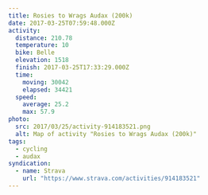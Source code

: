 ```yaml
---
title: Rosies to Wrags Audax (200k)
date: 2017-03-25T07:59:48.000Z
activity:
  distance: 210.78
  temperature: 10
  bike: Belle
  elevation: 1518
  finish: 2017-03-25T17:33:29.000Z
  time:
    moving: 30042
    elapsed: 34421
  speed:
    average: 25.2
    max: 57.9
photo:
  src: 2017/03/25/activity-914183521.png
  alt: Map of activity "Rosies to Wrags Audax (200k)"
tags:
  - cycling
  - audax
syndication:
  - name: Strava
    url: "https://www.strava.com/activities/914183521"
---
```

